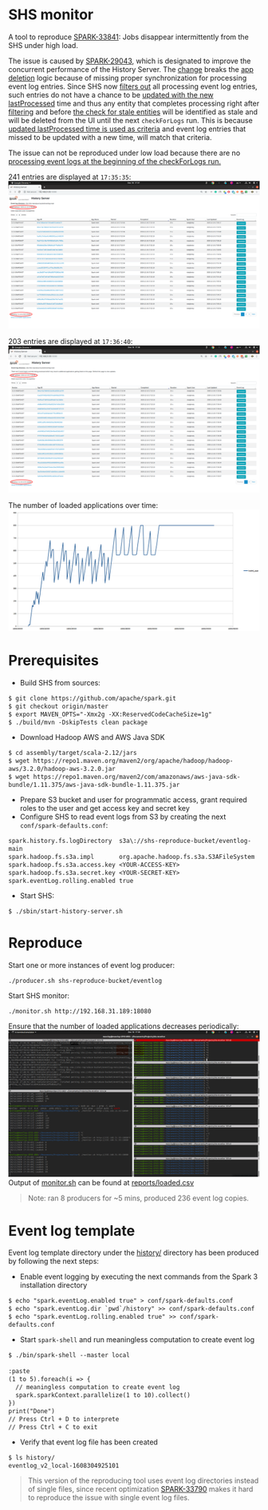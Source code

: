 # SHS monitor

A tool to reproduce [SPARK-33841](https://issues.apache.org/jira/browse/SPARK-33841): Jobs disappear intermittently from the SHS under high load.

The issue is caused by [SPARK-29043](https://issues.apache.org/jira/browse/SPARK-29043), which is designated to improve
the concurrent performance of the History Server. The [change](https://github.com/apache/spark/pull/25797/files#)
breaks the [app deletion](https://github.com/apache/spark/pull/25797/files#diff-128a6af0d78f4a6180774faedb335d6168dfc4defff58f5aa3021fc1bd767bc0R563)
logic because of missing proper synchronization for processing event log entries.
Since SHS now [filters out](https://github.com/apache/spark/pull/25797/files#diff-128a6af0d78f4a6180774faedb335d6168dfc4defff58f5aa3021fc1bd767bc0R462)
all processing event log entries, such entries do not have a chance to be
[updated with the new lastProcessed](https://github.com/apache/spark/pull/25797/files#diff-128a6af0d78f4a6180774faedb335d6168dfc4defff58f5aa3021fc1bd767bc0R472)
time and thus any entity that completes processing right after
[filtering](https://github.com/apache/spark/pull/25797/files#diff-128a6af0d78f4a6180774faedb335d6168dfc4defff58f5aa3021fc1bd767bc0R462)
and before
[the check for stale entities](https://github.com/apache/spark/pull/25797/files#diff-128a6af0d78f4a6180774faedb335d6168dfc4defff58f5aa3021fc1bd767bc0R560)
will be identified as stale and will be deleted from the UI until the next `checkForLogs` run. This is because
[updated lastProcessed time is used as criteria](https://github.com/apache/spark/pull/25797/files#diff-128a6af0d78f4a6180774faedb335d6168dfc4defff58f5aa3021fc1bd767bc0R557)
and event log entries that missed to be updated with a new time, will match that criteria.

The issue can not be reproduced under low load because there are no
[processing event logs at the beginning of the checkForLogs run.](https://github.com/apache/spark/pull/25797/files#diff-128a6af0d78f4a6180774faedb335d6168dfc4defff58f5aa3021fc1bd767bc0R462)

241 entries are displayed at `17:35:35`:
![1-241-entries-at-20-50.png](images/1-58-entries-at-17-35.png)

203 entries are displayed at `17:36:40`:
![2-203-entries-at-20-52.png](images/2-25-entries-at-17-36.png)

The number of loaded applications over time:
![4-loaded-applications.png](images/4-loaded-applications.png)


# Prerequisites

* Build SHS from sources:
```
$ git clone https://github.com/apache/spark.git
$ git checkout origin/master
$ export MAVEN_OPTS="-Xmx2g -XX:ReservedCodeCacheSize=1g"
$ ./build/mvn -DskipTests clean package
```

* Download Hadoop AWS and AWS Java SDK
```
$ cd assembly/target/scala-2.12/jars
$ wget https://repo1.maven.org/maven2/org/apache/hadoop/hadoop-aws/3.2.0/hadoop-aws-3.2.0.jar
$ wget https://repo1.maven.org/maven2/com/amazonaws/aws-java-sdk-bundle/1.11.375/aws-java-sdk-bundle-1.11.375.jar
```

* Prepare S3 bucket and user for programmatic access, grant required roles to the user and get access key and secret key
* Configure SHS to read event logs from S3 by creating the next `conf/spark-defaults.conf`:
```
spark.history.fs.logDirectory  s3a\://shs-reproduce-bucket/eventlog-main
spark.hadoop.fs.s3a.impl       org.apache.hadoop.fs.s3a.S3AFileSystem
spark.hadoop.fs.s3a.access.key <YOUR-ACCESS-KEY>
spark.hadoop.fs.s3a.secret.key <YOUR-SECRET-KEY>
spark.eventLog.rolling.enabled true
```

* Start SHS:
```
$ ./sbin/start-history-server.sh
```


# Reproduce

Start one or more instances of event log producer:
```
./producer.sh shs-reproduce-bucket/eventlog
```

Start SHS monitor:
```
./monitor.sh http://192.168.31.189:18080
```
Ensure that the number of loaded applications decreases periodically:
![Running SHS monitor](images/3-running-shs-monitor.png)
Output of [monitor.sh](monitor.sh) can be found at [reports/loaded.csv](reports/loaded.csv)

> Note: ran 8 producers for ~5 mins, produced 236 event log copies.


# Event log template

Event log template directory under the [history/](history) directory has been produced by following the next steps:

* Enable event logging by executing the next commands from the Spark 3 installation directory
```
$ echo "spark.eventLog.enabled true" > conf/spark-defaults.conf
$ echo "spark.eventLog.dir `pwd`/history" >> conf/spark-defaults.conf
$ echo "spark.eventLog.rolling.enabled true" >> conf/spark-defaults.conf
```

* Start `spark-shell` and run meaningless computation to create event log
```
$ ./bin/spark-shell --master local

:paste
(1 to 5).foreach(i => {
  // meaningless computation to create event log
  spark.sparkContext.parallelize(1 to 10).collect()
})
print("Done")
// Press Ctrl + D to interprete
// Press Ctrl + C to exit
```

* Verify that event log file has been created
```
$ ls history/
eventlog_v2_local-1608304925101
```

> This version of the reproducing tool uses event log directories instead of single files, since recent optimization
> [SPARK-33790](https://issues.apache.org/jira/browse/SPARK-33790) makes it hard to reproduce the issue with single
> event log files.
